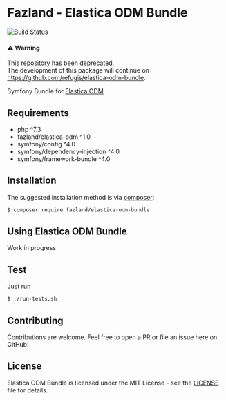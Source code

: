 Fazland - Elastica ODM Bundle
=============================
[![Build Status](https://travis-ci.com/fazland/elastica-odm-bundle.svg?branch=master)](https://travis-ci.com/fazland/elastica-odm-bundle)

#### ⚠️ Warning

This repository has been deprecated.  
The development of this package will continue on https://github.com/refugis/elastica-odm-bundle.

Symfony Bundle for [Elastica ODM](https://www.github.com/fazland/elastica-odm)

Requirements
------------
- php ^7.3
- fazland/elastica-odm ^1.0
- symfony/config ^4.0
- symfony/dependency-injection ^4.0
- symfony/framework-bundle ^4.0

Installation
------------
The suggested installation method is via [composer](https://getcomposer.org/):

```sh
$ composer require fazland/elastica-odm-bundle
```

Using Elastica ODM Bundle
-------------------------

Work in progress

Test
----
Just run
```sh
$ ./run-tests.sh
```

Contributing
------------
Contributions are welcome. Feel free to open a PR or file an issue here on GitHub!

License
-------
Elastica ODM Bundle is licensed under the MIT License - see the [LICENSE](https://github.com/fazland/elastica-odm-bundle/blob/master/LICENSE) file for details.
